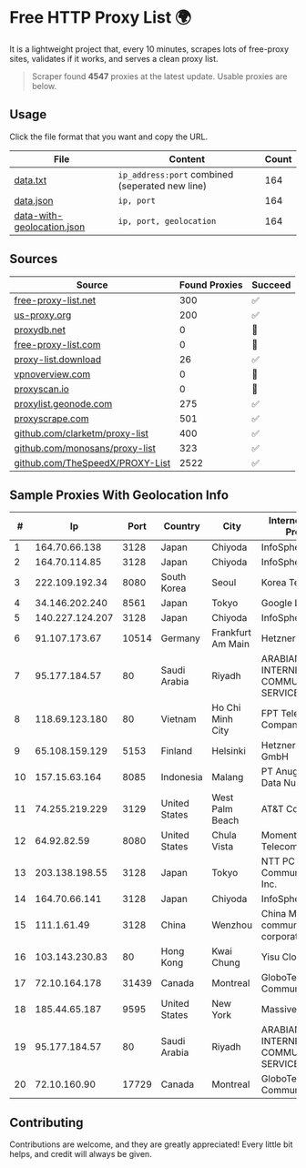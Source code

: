 
# Free HTTP Proxy List 🌍

It is a lightweight project that, every 10 minutes, scrapes lots of free-proxy sites, validates if it works, and serves a clean proxy list.


> Scraper found **4547** proxies at the latest update. Usable proxies are below.

## Usage

Click the file format that you want and copy the URL.


|File|Content|Count|
|----|-------|-----|
|[data.txt](https://raw.githubusercontent.com/themiralay/Proxy-List-World/master/data.txt)|`ip_address:port` combined (seperated new line)|164|
|[data.json](https://raw.githubusercontent.com/themiralay/Proxy-List-World/master/data.json)|`ip, port`|164|
|[data-with-geolocation.json](https://raw.githubusercontent.com/themiralay/Proxy-List-World/master/data-with-geolocation.json)|`ip, port, geolocation`|164|

## Sources

|Source|Found Proxies|Succeed|
|------|-------------|-------|
|[free-proxy-list.net](https://free-proxy-list.net)|300|✅|
|[us-proxy.org](https://www.us-proxy.org)|200|✅|
|[proxydb.net](http://proxydb.net)|0|🚫|
|[free-proxy-list.com](https://free-proxy-list.com/?page=&port=&type%5B%5D=http&type%5B%5D=https&up_time=0&search=Search)|0|🚫|
|[proxy-list.download](https://www.proxy-list.download/HTTP)|26|✅|
|[vpnoverview.com](https://vpnoverview.com/privacy/anonymous-browsing/free-proxy-servers)|0|🚫|
|[proxyscan.io](https://www.proxyscan.io)|0|🚫|
|[proxylist.geonode.com](https://proxylist.geonode.com/api/proxy-list?limit=300&page=1&sort_by=lastChecked&sort_type=desc&protocols=http,https)|275|✅|
|[proxyscrape.com](https://api.proxyscrape.com/v2/?request=displayproxies&protocol=http&timeout=10000&country=all&ssl=all&anonymity=all)|501|✅|
|[github.com/clarketm/proxy-list](https://raw.githubusercontent.com/clarketm/proxy-list/master/proxy-list-raw.txt)|400|✅|
|[github.com/monosans/proxy-list](https://raw.githubusercontent.com/monosans/proxy-list/main/proxies/http.txt)|323|✅|
|[github.com/TheSpeedX/PROXY-List](https://raw.githubusercontent.com/TheSpeedX/PROXY-List/master/http.txt)|2522|✅|


## Sample Proxies With Geolocation Info

|#|Ip|Port|Country|City|Internet Service Provider|
|-|--|----|-------|----|-------------------------|
|1|164.70.66.138|3128|Japan|Chiyoda|InfoSphere|
|2|164.70.114.85|3128|Japan|Chiyoda|InfoSphere|
|3|222.109.192.34|8080|South Korea|Seoul|Korea Telecom|
|4|34.146.202.240|8561|Japan|Tokyo|Google LLC|
|5|140.227.124.207|3128|Japan|Chiyoda|InfoSphere|
|6|91.107.173.67|10514|Germany|Frankfurt Am Main|Hetzner Online AG|
|7|95.177.184.57|80|Saudi Arabia|Riyadh|ARABIAN INTERNET & COMMUNICATIONS SERVICES CO.LTD|
|8|118.69.123.180|80|Vietnam|Ho Chi Minh City|FPT Telecom Company|
|9|65.108.159.129|5153|Finland|Helsinki|Hetzner Online GmbH|
|10|157.15.63.164|8085|Indonesia|Malang|PT Anugerah Media Data Nusantara|
|11|74.255.219.229|3129|United States|West Palm Beach|AT&T Corp.|
|12|64.92.82.59|8080|United States|Chula Vista|Momentum Telecom, Inc.|
|13|203.138.198.55|3128|Japan|Tokyo|NTT PC Communications, Inc.|
|14|164.70.66.141|3128|Japan|Chiyoda|InfoSphere|
|15|111.1.61.49|3128|China|Wenzhou|China Mobile communications corporation|
|16|103.143.230.83|80|Hong Kong|Kwai Chung|Yisu Cloud LTD|
|17|72.10.164.178|31439|Canada|Montreal|GloboTech Communications|
|18|185.44.65.187|9595|United States|New York|Massivegrid LTD|
|19|95.177.184.57|80|Saudi Arabia|Riyadh|ARABIAN INTERNET & COMMUNICATIONS SERVICES CO.LTD|
|20|72.10.160.90|17729|Canada|Montreal|GloboTech Communications|



## Contributing

Contributions are welcome, and they are greatly appreciated! Every
little bit helps, and credit will always be given.

